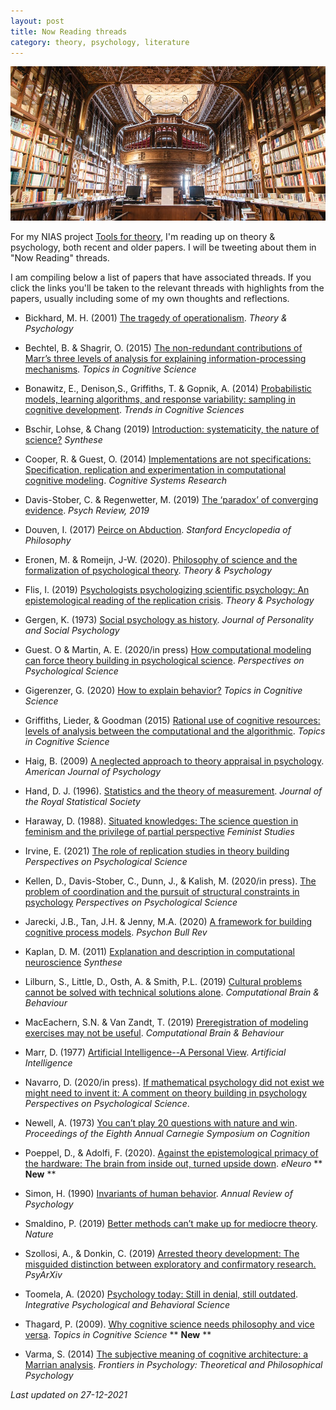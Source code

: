 ```yaml
---
layout: post
title: Now Reading threads
category: theory, psychology, literature
---
```


![library](/images/library.png "library")

For my NIAS project [Tools for theory](https://twitter.com/IrisVanRooij/status/1299791220194058240?s=20), I'm reading up on theory & psychology, both recent and older papers. I will be tweeting about them in "Now Reading" threads.

I am compiling below a list of papers that have associated threads. If you click the links you'll be taken to the relevant threads with highlights from the papers, usually including some of my own thoughts and reflections.

* Bickhard, M. H. (2001) [The tragedy of operationalism](https://twitter.com/IrisVanRooij/status/1200908263275020289?s=20). *Theory & Psychology*

* Bechtel, B. & Shagrir, O. (2015) [The non-redundant contributions of Marr’s three levels of analysis for explaining information-processing mechanisms](https://twitter.com/IrisVanRooij/status/1104741954410156032?s=20). *Topics in Cognitive Science*

* Bonawitz, E., Denison,S., Griffiths, T. & Gopnik, A. (2014) [Probabilistic models, learning algorithms, and response variability: sampling in cognitive development](https://twitter.com/IrisVanRooij/status/1209183216483078144?s=20). *Trends in Cognitive Sciences*

* Bschir, Lohse, & Chang (2019) [Introduction: systematicity, the nature of science?](https://twitter.com/IrisVanRooij/status/1117865305689272320?s=20) *Synthese*

* Cooper, R. & Guest, O. (2014) [Implementations are not specifications: Specification, replication and experimentation in computational cognitive modeling](https://twitter.com/IrisVanRooij/status/1223668740853837830?s=20). *Cognitive Systems Research*

* Davis-Stober, C. & Regenwetter, M. (2019) [The ‘paradox’ of converging evidence](https://twitter.com/IrisVanRooij/status/1330492416391073793?s=20). *Psych Review, 2019*

* Douven, I. (2017) [Peirce on Abduction](https://twitter.com/IrisVanRooij/status/1325560204101038081?s=20). *Stanford Encyclopedia of Philosophy*

* Eronen, M. & Romeijn, J-W. (2020). [Philosophy of science and the formalization of psychological theory](https://twitter.com/IrisVanRooij/status/1341815344571314176?s=20). *Theory & Psychology*

* Flis, I. (2019) [Psychologists psychologizing scientific psychology: An epistemological reading of the replication crisis](https://twitter.com/IrisVanRooij/status/1132313218007875586?s=20). *Theory & Psychology*

* Gergen, K. (1973) [Social psychology as history](https://twitter.com/IrisVanRooij/status/1340402896383447041?s=20). *Journal of Personality and Social Psychology*

* Guest. O & Martin, A. E. (2020/in press) [How computational modeling can force theory building in psychological science](https://twitter.com/IrisVanRooij/status/1344050638200647682?s=20). *Perspectives on Psychological Science* 

* Gigerenzer, G. (2020) [How to explain behavior?](https://twitter.com/IrisVanRooij/status/1195758273628196865?s=20) *Topics in Cognitive Science*

* Griffiths, Lieder, & Goodman (2015) [Rational use of cognitive resources: levels of analysis between the computational and the algorithmic](https://twitter.com/IrisVanRooij/status/1119322136005443585?s=20). *Topics in Cognitive Science*

* Haig, B. (2009) [A neglected approach to theory appraisal in psychology](https://twitter.com/IrisVanRooij/status/1322280548769943558?s=20). *American Journal of Psychology*

* Hand, D. J. (1996). [Statistics and the theory of measurement](https://twitter.com/IrisVanRooij/status/1307788254452822017?s=20). *Journal of the Royal Statistical Society*

* Haraway, D. (1988). [Situated knowledges: The science question in feminism and the privilege of partial perspective](https://twitter.com/IrisVanRooij/status/1346584690472480785?s=20) *Feminist Studies*

* Irvine, E. (2021) [The role of replication studies in theory building](https://twitter.com/IrisVanRooij/status/1349866391478923269?s=20) *Perspectives on Psychological Science*

* Kellen, D., Davis-Stober, C., Dunn, J., & Kalish, M. (2020/in press). [The problem of coordination and the pursuit of structural constraints in psychology](https://twitter.com/IrisVanRooij/status/1343665478577901569?s=20) *Perspectives on Psychological Science*

* Jarecki, J.B., Tan, J.H. & Jenny, M.A. (2020) [A framework for building cognitive process models](https://twitter.com/IrisVanRooij/status/1296484013381689344?s=20). *Psychon Bull Rev*

* Kaplan, D. M. (2011) [Explanation and description in computational neuroscience](https://twitter.com/IrisVanRooij/status/1170800581537140738?s=20) *Synthese*

* Lilburn, S., Little, D., Osth, A. & Smith, P.L. (2019) [Cultural problems cannot be solved with technical solutions alone](https://twitter.com/IrisVanRooij/status/1205193993665105920?s=20). *Computational Brain & Behaviour*

* MacEachern, S.N. & Van Zandt, T. (2019) [Preregistration of modeling exercises may not be useful](https://twitter.com/IrisVanRooij/status/1176946068581429249?s=20). *Computational Brain & Behaviour*

* Marr, D. (1977) [Artificial Intelligence--A Personal View](https://twitter.com/IrisVanRooij/status/964589565402075138?s=20). *Artificial Intelligence*

* Navarro, D. (2020/in press). [If mathematical psychology did not exist we might need to invent it: A comment on theory building in psychology](https://twitter.com/IrisVanRooij/status/1306677352617869315?s=20) *Perspectives on Psychological Science*.

* Newell, A. (1973) [You can’t play 20 questions with nature and win](https://twitter.com/IrisVanRooij/status/964963821860290564?s=20). *Proceedings of the Eighth Annual Carnegie Symposium on Cognition*

* Poeppel, D., & Adolfi, F. (2020). [Against the epistemological primacy of the hardware: The brain from inside out, turned upside down](https://twitter.com/IrisVanRooij/status/1475801049193668609?s=20). *eNeuro* ** **New** **

* Simon, H. (1990) [Invariants of human behavior](https://twitter.com/IrisVanRooij/status/1224096789202186241?s=20). *Annual Review of Psychology*

* Smaldino, P. (2019) [Better methods can’t make up for mediocre theory](https://twitter.com/IrisVanRooij/status/1192223451202949121?s=20). *Nature*

* Szollosi, A., & Donkin, C. (2019) [Arrested theory development: The misguided distinction between exploratory and confirmatory research.](https://twitter.com/IrisVanRooij/status/1175727856200101894?s=20) *PsyArXiv*

* Toomela, A. (2020) [Psychology today: Still in denial, still outdated](https://twitter.com/IrisVanRooij/status/1307394848052391937?s=20). *Integrative Psychological and Behavioral Science*

* Thagard, P. (2009). [Why cognitive science needs philosophy and vice versa](https://twitter.com/IrisVanRooij/status/1392198654207971336?s=20). *Topics in Cognitive Science* ** **New** **

* Varma, S. (2014) [The subjective meaning of cognitive architecture: a Marrian analysis](https://twitter.com/IrisVanRooij/status/1345148675979358210?s=20). *Frontiers in Psychology: Theoretical and Philosophical Psychology*

*Last updated on 27-12-2021*

<a href=''></a> <script type='text/javascript' src='https://www.freevisitorcounters.com/auth.php?id=ffbbfa98da26dd5367373b4d525961f859ebeefb'></script>
<script type="text/javascript" src="https://www.freevisitorcounters.com/en/home/counter/746882/t/4"></script>
